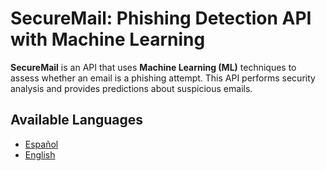 # SecureMail: Phishing Detection API with Machine Learning

**SecureMail** is an API that uses **Machine Learning (ML)** techniques to assess whether an email is a phishing attempt. This API performs security analysis and provides predictions about suspicious emails.

## Available Languages

- [Español](README.es.md)
- [English](README.en.md)

